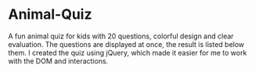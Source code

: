 # Animal-Quiz
A fun animal quiz for kids with 20 questions, colorful design and clear evaluation. The questions are displayed at once, the result is listed below them. I created the quiz using jQuery, which made it easier for me to work with the DOM and interactions.
